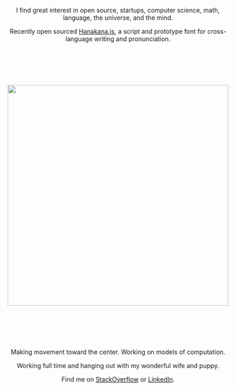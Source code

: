 
<p align="center">I find great interest in open source, startups, computer science, math, language, the universe, and the mind.</p>

<p align="center">Recently open sourced <a href="https://github.com/lancejpollard/hanakana.js">Hanakana.js</a>, a script and prototype font for cross-language writing and pronunciation.</p>

<br/>
<br/>
<br/>
<br/>

<p align='center'>
  <img src='https://github.com/lancejpollard/hanakana.js/blob/build/title.png?raw=true' width='500'/>
</p>

<br/>
<br/>
<br/>
<br/>

<p align="center">Making movement toward the center. Working on models of computation.</p>

<p align="center">Working full time and hanging out with my wonderful wife and puppy.</p>

<p align="center">Find me on <a href="https://stackoverflow.com/users/169992/lance-pollard">StackOverflow</a> or <a href="https://www.linkedin.com/in/lancejpollard/">LinkedIn</a>.</p>